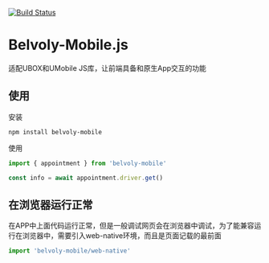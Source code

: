 [![Build Status](https://travis-ci.org/xakoy/belvoly-mobile-next.svg?branch=master)](https://travis-ci.org/xakoy/belvoly-mobile-next)  
# Belvoly-Mobile.js

适配UBOX和UMobile JS库，让前端具备和原生App交互的功能

## 使用
安装
```
npm install belvoly-mobile
```

使用
```javascript
import { appointment } from 'belvoly-mobile'

const info = await appointment.driver.get()
```

## 在浏览器运行正常
在APP中上面代码运行正常，但是一般调试网页会在浏览器中调试，为了能兼容运行在浏览器中，需要引入web-native环境，而且是页面记载的最前面
```javascript
import 'belvoly-mobile/web-native'
```
